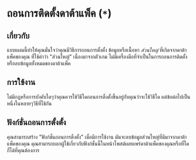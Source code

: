 # ถอนการติดตั้งดาต้าแพ็ค (`*`)

## เกี่ยวกับ

แบบแผนนี้ทำให้คุณมั่นใจว่าคุณมีวิธีการถอนการตั้งตั้ง ข้อมูลหรือเนื้อหา *ส่วนใหญ่* ที่เกิดจากดาต้าแพ็คของคุณ ที่ใช้คำว่า "ส่วนใหญ่" เนื่องมาจากตัวเกม ไม่มีเครื่องมือที่จำเป็นในการถอนการติดตั้งหรือลบข้อมูลทั้งหมดของดาต้าแพ็ค

## การใช้งาน

ไม่มีกฎหรือการบังคับใดๆว่าคุณควรใช้วิธีใดถอนการติ้งตั้งขึ้นอยู่กับคุณว่าจะใช้วิธีใด แต่ข้อต่อไปเป็นหนึ่งในหลายๆวิธีที่ใช้กัน

## ฟังก์ชั่นถอนการตั้งตั้ง

คุณสามารถสร้าง "ฟังก์ชั่นถอนการติ้งตั้ง" เมื่อมีการใช้งาน มันจะลบข้อมูลส่วนใหญ่ที่มีมาจากดาต้าแพ็คของคุณ คุณสามารถบอกผู้ใช้เกี่ยวกับฟังก์ชั่นนี้ในหน้าโพสต์เผยแพร่ดาต้าแพ็คของคุณหรือที่ใดก็ได้ที่คุณต้องการ